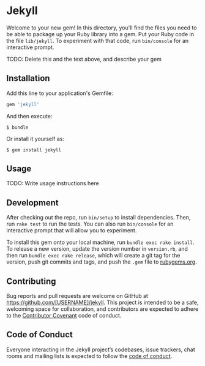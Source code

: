 # Jekyll

Welcome to your new gem! In this directory, you'll find the files you need to be able to package up your Ruby library into a gem. Put your Ruby code in the file `lib/jekyll`. To experiment with that code, run `bin/console` for an interactive prompt.

TODO: Delete this and the text above, and describe your gem

## Installation

Add this line to your application's Gemfile:

```ruby
gem 'jekyll'
```

And then execute:

    $ bundle

Or install it yourself as:

    $ gem install jekyll

## Usage

TODO: Write usage instructions here

## Development

After checking out the repo, run `bin/setup` to install dependencies. Then, run `rake test` to run the tests. You can also run `bin/console` for an interactive prompt that will allow you to experiment.

To install this gem onto your local machine, run `bundle exec rake install`. To release a new version, update the version number in `version.rb`, and then run `bundle exec rake release`, which will create a git tag for the version, push git commits and tags, and push the `.gem` file to [rubygems.org](https://rubygems.org).

## Contributing

Bug reports and pull requests are welcome on GitHub at https://github.com/[USERNAME]/jekyll. This project is intended to be a safe, welcoming space for collaboration, and contributors are expected to adhere to the [Contributor Covenant](http://contributor-covenant.org) code of conduct.

## Code of Conduct

Everyone interacting in the Jekyll project’s codebases, issue trackers, chat rooms and mailing lists is expected to follow the [code of conduct](https://github.com/[USERNAME]/jekyll/blob/master/CODE_OF_CONDUCT.md).

